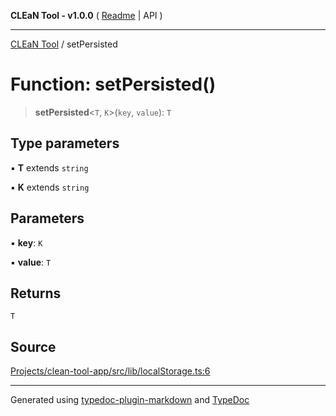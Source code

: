 **CLEaN Tool - v1.0.0** ( [Readme](../README.md) \| API )

***

[CLEaN Tool](../exports.md) / setPersisted

# Function: setPersisted()

> **setPersisted**\<`T`, `K`\>(`key`, `value`): `T`

## Type parameters

▪ **T** extends `string`

▪ **K** extends `string`

## Parameters

▪ **key**: `K`

▪ **value**: `T`

## Returns

`T`

## Source

[Projects/clean-tool-app/src/lib/localStorage.ts:6](https://github.com/yuckyh/clean-tool-app/)

***

Generated using [typedoc-plugin-markdown](https://www.npmjs.com/package/typedoc-plugin-markdown) and [TypeDoc](https://typedoc.org/)

